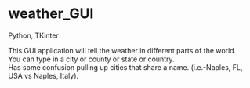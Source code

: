 # weather_GUI

Python, TKinter

This GUI application will tell the weather in different parts of the world. <br>
You can type in a city or county or state or country. <br>
Has some confusion pulling up cities that share a name.  (i.e.-Naples, FL, USA vs Naples, Italy).
